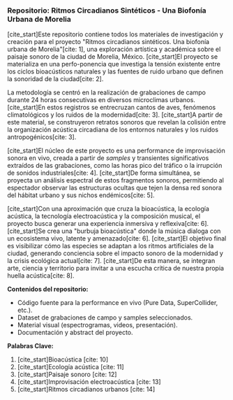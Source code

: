 ### Repositorio: Ritmos Circadianos Sintéticos - Una Biofonía Urbana de Morelia

[cite_start]Este repositorio contiene todos los materiales de investigación y creación para el proyecto "Ritmos circadianos sintéticos. Una biofonía urbana de Morelia"[cite: 1], una exploración artística y académica sobre el paisaje sonoro de la ciudad de Morelia, México. [cite_start]El proyecto se materializa en una perfo-ponencia que investiga la tensión existente entre los ciclos bioacústicos naturales y las fuentes de ruido urbano que definen la sonoridad de la ciudad[cite: 2].

La metodología se centró en la realización de grabaciones de campo durante 24 horas consecutivas en diversos microclimas urbanos. [cite_start]En estos registros se entrecruzan cantos de aves, fenómenos climatológicos y los ruidos de la modernidad[cite: 3]. [cite_start]A partir de este material, se construyeron retratos sonoros que revelan la colisión entre la organización acústica circadiana de los entornos naturales y los ruidos antropogénicos[cite: 3].

[cite_start]El núcleo de este proyecto es una performance de improvisación sonora en vivo, creada a partir de *samples* y transientes significativos extraídos de las grabaciones, como las horas pico del tráfico o la irrupción de sonidos industriales[cite: 4]. [cite_start]De forma simultánea, se proyecta un análisis espectral de estos fragmentos sonoros, permitiendo al espectador observar las estructuras ocultas que tejen la densa red sonora del hábitat urbano y sus nichos endémicos[cite: 5].

[cite_start]Con una aproximación que cruza la bioacústica, la ecología acústica, la tecnología electroacústica y la composición musical, el proyecto busca generar una experiencia inmersiva y reflexiva[cite: 6]. [cite_start]Se crea una "burbuja bioacústica" donde la música dialoga con un ecosistema vivo, latente y amenazado[cite: 6]. [cite_start]El objetivo final es visibilizar cómo las especies se adaptan a los ritmos artificiales de la ciudad, generando conciencia sobre el impacto sonoro de la modernidad y la crisis ecológica actual[cite: 7]. [cite_start]De esta manera, se integran arte, ciencia y territorio para invitar a una escucha crítica de nuestra propia huella acústica[cite: 8].

**Contenidos del repositorio:**
* Código fuente para la performance en vivo (Pure Data, SuperCollider, etc.).
* Dataset de grabaciones de campo y samples seleccionados.
* Material visual (espectrogramas, videos, presentación).
* Documentación y abstract del proyecto.

**Palabras Clave:**
1.  [cite_start]Bioacústica [cite: 10]
2.  [cite_start]Ecología acústica [cite: 11]
3.  [cite_start]Paisaje sonoro [cite: 12]
4.  [cite_start]Improvisación electroacústica [cite: 13]
5.  [cite_start]Ritmos circadianos urbanos [cite: 14]
